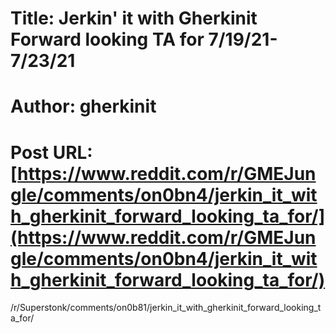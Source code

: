 # Title: Jerkin' it with Gherkinit Forward looking TA for 7/19/21-7/23/21
# Author: gherkinit
# Post URL: [https://www.reddit.com/r/GMEJungle/comments/on0bn4/jerkin_it_with_gherkinit_forward_looking_ta_for/](https://www.reddit.com/r/GMEJungle/comments/on0bn4/jerkin_it_with_gherkinit_forward_looking_ta_for/)


/r/Superstonk/comments/on0b81/jerkin_it_with_gherkinit_forward_looking_ta_for/